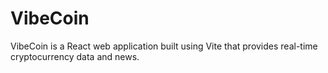 # VibeCoin
VibeCoin is a React web application built using Vite that provides real-time cryptocurrency data and news.
